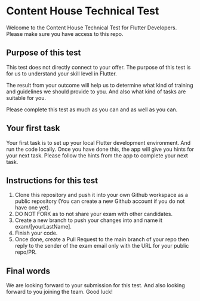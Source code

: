 # Content House Technical Test

Welcome to the Content House Technical Test for Flutter Developers. Please make sure you have access to this repo.

## Purpose of this test

This test does not directly connect to your offer. The purpose of this test is for us to understand your skill level in Flutter. 

The result from your outcome will help us to determine what kind of training and guidelines we should provide to you. And also what kind of tasks are suitable for you.

Please complete this test as much as you can and as well as you can.

## Your first task

Your first task is to set up your local Flutter development environment. And run the code locally. Once you have done this, the app will give you hints for your next task. Please follow the hints from the app to complete your next task.

## Instructions for this test

1. Clone this repository and push it into your own Github workspace as a public repository (You can create a new Github account if you do not have one yet).
2. DO NOT FORK as to not share your exam with other candidates.
3. Create a new branch to push your changes into and name it exam/[yourLastName].
4. Finish your code.
5. Once done, create a Pull Request to the main branch of your repo then reply to the sender of the exam email only with the URL for your public repo/PR.

## Final words

We are looking forward to your submission for this test. And also looking forward to you joining the team. Good luck!

